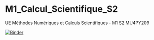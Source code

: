 # M1_Calcul_Scientifique_S2
UE Méthodes Numériques et Calculs Scientifiques - M1 S2 MU4PY209

[![Binder](https://mybinder.org/badge_logo.svg)](https://mybinder.org/v2/gh/Romeo75/M1_Calcul_Scientifique_S2/mainbook?urlpath=https%3A%2F%2Fgithub.com%2FRomeo75%2FM1_Calcul_Scientifique_S2%2Fblob%2Fmain%2Fmain.ipynb)
